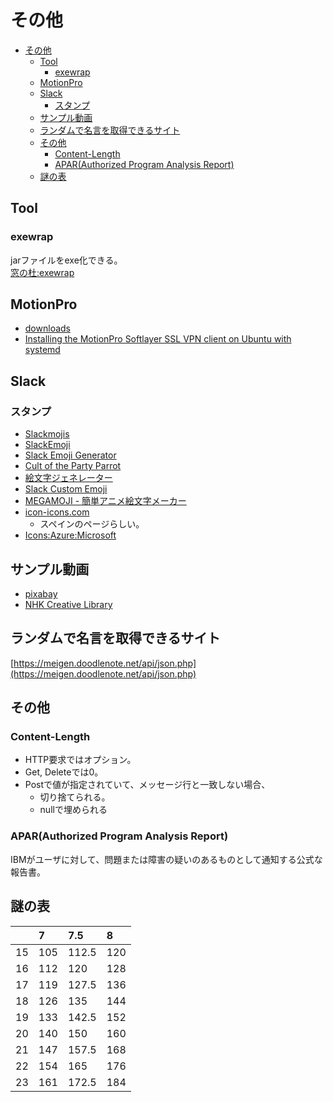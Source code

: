 # その他

- [その他](#その他)
  - [Tool](#tool)
    - [exewrap](#exewrap)
  - [MotionPro](#motionpro)
  - [Slack](#slack)
    - [スタンプ](#スタンプ)
  - [サンプル動画](#サンプル動画)
  - [ランダムで名言を取得できるサイト](#ランダムで名言を取得できるサイト)
  - [その他](#その他-1)
    - [Content-Length](#content-length)
    - [APAR(Authorized Program Analysis Report)](#aparauthorized-program-analysis-report)
  - [謎の表](#謎の表)

## Tool

### exewrap

jarファイルをexe化できる。  
[窓の杜:exewrap](https://forest.watch.impress.co.jp/library/software/exewrap/)

## MotionPro

- [downloads](https://support.arraynetworks.net/prx/001/http/supportportal.arraynetworks.net/downloads/downloads.html)
- [Installing the MotionPro Softlayer SSL VPN client on Ubuntu with systemd](https://faridrener.com/2018/04/10/Softlayer-SSL-VPN-Ubuntu.html)

## Slack

### スタンプ

- [Slackmojis](https://slackmojis.com/)
- [SlackEmoji](https://slackemoji.com/)
- [Slack Emoji Generator](https://slackemojigen.com/)
- [Cult of the Party Parrot](https://cultofthepartyparrot.com/)
- [絵文字ジェネレーター](https://emoji-gen.ninja/)
- [Slack Custom Emoji](https://slack-emoji.webflow.io/)
- [MEGAMOJI - 簡単アニメ絵文字メーカー](https://zk-phi.github.io/MEGAMOJI/)
- [icon-icons.com](https://icon-icons.com/ja/)
  - スペインのページらしい。
- [Icons:Azure:Microsoft](https://azure.microsoft.com/en-us/patterns/styles/glyphs-icons/)

## サンプル動画

- [pixabay](https://pixabay.com/ja/videos/)
- [NHK Creative Library](http://www.nhk.or.jp/archives/creative/)

## ランダムで名言を取得できるサイト

[https://meigen.doodlenote.net/api/json.php](https://meigen.doodlenote.net/api/json.php)

## その他

### Content-Length

- HTTP要求ではオプション。
- Get, Deleteでは0。
- Postで値が指定されていて、メッセージ行と一致しない場合、
  - 切り捨てられる。
  - nullで埋められる

### APAR(Authorized Program Analysis Report)

IBMがユーザに対して、問題または障害の疑いのあるものとして通知する公式な報告書。

## 謎の表

||7|7.5|8|
|:--|:--|:--|:--|
|15|105|112.5|120|
|16|112|120|128|
|17|119|127.5|136|
|18|126|135|144|
|19|133|142.5|152|
|20|140|150|160|
|21|147|157.5|168|
|22|154|165|176|
|23|161|172.5|184|
